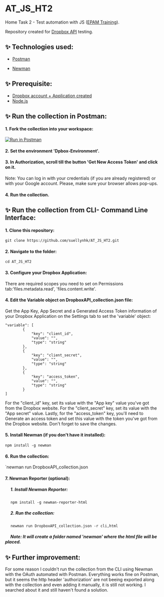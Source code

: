 # AT_JS_HT2

Home Task 2 - Test automation with JS ([EPAM Training](https://training.epam.com/)).

Repository created for [Dropbox API](https://www.dropbox.com/developers/documentation/http/documentation) testing.

## ✨ Technologies used:
- [Postman](https://www.postman.com/)

- [Newman](https://www.npmjs.com/package/newman)

## ✨ Prerequisite:
- [Dropbox account + Application created](https://www.dropbox.com/developers/apps)
- [Node.js](https://nodejs.org/)

## ✨ Run the collection in Postman:
#### 1. Fork the collection into your workspace:
[![Run in Postman](https://run.pstmn.io/button.svg)](https://app.getpostman.com/run-collection/20952083-b925ffaa-34e9-4f16-93ac-2eae241e58e0?action=collection%2Ffork&collection-url=entityId%3D20952083-b925ffaa-34e9-4f16-93ac-2eae241e58e0%26entityType%3Dcollection%26workspaceId%3D3ef230df-58bf-432a-8f85-f0371d526c1b#?env%5BDpbox-Environment%5D=W3sia2V5IjoiY2xpZW50X2lkIiwidmFsdWUiOiIzZWkzNjk5c2dqYmY1YTAiLCJlbmFibGVkIjp0cnVlLCJ0eXBlIjoiZGVmYXVsdCIsInNlc3Npb25WYWx1ZSI6IjNlaTM2OTlzZ2piZjVhMCIsInNlc3Npb25JbmRleCI6MH0seyJrZXkiOiJjbGllbnRfc2VjcmV0IiwidmFsdWUiOiJ4c3d6NGYxd2oxOWR2NGMiLCJlbmFibGVkIjp0cnVlLCJ0eXBlIjoiZGVmYXVsdCIsInNlc3Npb25WYWx1ZSI6Inhzd3o0ZjF3ajE5ZHY0YyIsInNlc3Npb25JbmRleCI6MX1d)

#### 2. Set the environment 'Dpbox-Environment'.

#### 3. In Authorization, scroll till the button 'Get New Access Token' and click on it.

Note: You can log in with your credentials (if you are already registered) or with your Google account. Please, make sure your browser allows pop-ups.

#### 4. Run the collection.


## ✨ Run the collection from CLI- Command Line Interface:
#### 1. Clone this repository:
`git clone https://github.com/suellynhk/AT_JS_HT2.git`

#### 2. Navigate to the folder:
`cd AT_JS_HT2`

#### 3. Configure your Dropbox Application: 
There are required scopes you need to set on Permissions tab:'files.metadata.read', 'files.content.write'.

#### 4. Edit the Variable object on DropboxAPI_collection.json file: 
Get the App Key, App Secret and a Generated Access Token information of your Dropbox Application on the Settings tab to set the 'variable' object:
```
"variable": [
		{
			"key": "client_id",
			"value": "",
			"type": "string"
		},
		{
			"key": "client_secret",
			"value": "",
			"type": "string"
		},
		{
			"key": "access_token",
			"value": "",
			"type": "string"
		}
]
```
For the "client_id" key, set its value with the "App key" value you've got from the Dropbox website. For the "client_secret" key, set its value with the "App secret" value. Lastly, for the "access_token" key, you'll need to Generate an access token and set this value with the token you've got from the Dropbox website.
Don't forget to save the changes.

#### 5. Install Newman (if you don't have it installed):
`npm install -g newman`

#### 6. Run the collection:
`newman run DropboxAPI_collection.json

#### 7. Newman Reporter (optional):
 
##### &emsp; 1. Install Newman Reporter: 
&emsp; `npm install -g newman-reporter-html`

##### &emsp; 2. Run the collection:
&emsp; `newman run DropboxAPI_collection.json -r cli,html`

##### &emsp; Note: It will create a folder named 'newman' where the html file will be placed.

## ✨ Further improvement:
For some reason I couldn't run the collection from the CLI using Newman with the OAuth automated with Postman. 
Everything works fine on Postman, but it seems the http header 'authorization' are not beeing exported along with the collection and even adding it manually, it is still not working.
I searched about it and still haven't found a solution.